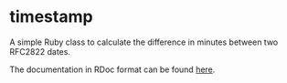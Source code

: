 timestamp
=========

A simple Ruby class to calculate the difference in minutes between two RFC2822 dates.

The documentation in RDoc format can be found [here](http://cassianoleal.github.io/timestamp).
